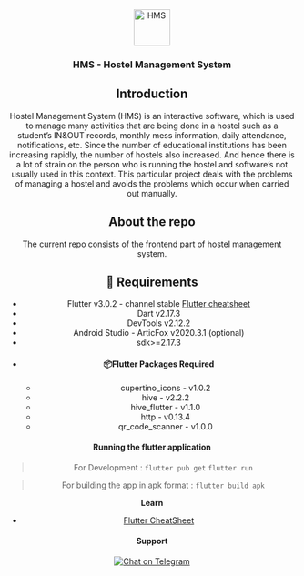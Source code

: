 
<div align="center">
<a href="https://hoppscotch.io">
<img
src="https://iconape.com/wp-content/files/yb/61798/svg/flutter-logo.svg"
alt="HMS"
height="64"
/>
</a>
<br />
<p>
<h3>
<b>
HMS - Hostel Management System
</b>
</h3>
</p>
<p>

## Introduction
Hostel Management System (HMS) is an interactive software, which is used to manage many activities that are being done in a hostel such as a student’s IN&OUT records, monthly mess information, daily attendance, notifications, etc. Since the number of educational institutions has been increasing rapidly, the number of hostels also increased. And hence there is a lot of strain on the person who is running the hostel and software’s not usually used in this context. This particular project deals with the problems of managing a hostel and avoids the problems which occur when carried out manually.

##  About the repo
The current repo consists of the frontend part of hostel management system.


##  **🔧 Requirements**

 - Flutter v3.0.2   - channel stable  [Flutter cheatsheet](https://howtodothisinflutter.com/)
 - Dart v2.17.3
 - DevTools v2.12.2
 - Android Studio - ArticFox v2020.3.1 (optional)
 - sdk>=2.17.3
 - #### 📦Flutter Packages Required
	 - cupertino_icons - v1.0.2
	 - hive - v2.2.2
	 - hive_flutter - v1.1.0
	 - http - v0.13.4
	 - qr_code_scanner - v1.0.0


#### Running the flutter application
>For Development :
 `flutter pub get`
`flutter run`

>For building the app in apk format :
`flutter build apk`

**Learn**

 - [Flutter CheatSheet](https://docs.flutter.dev/reference/flutter-cli)

####  **Support**

 [![Chat on Telegram](https://img.shields.io/badge/chat-Telegram-2CA5E0?logo=telegram)](https://bit.ly/HMS-support)
